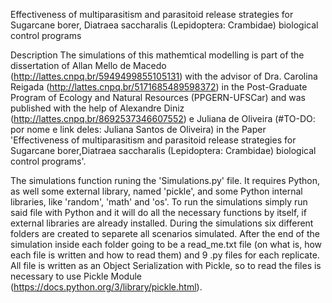 Effectiveness of multiparasitism and parasitoid release strategies for Sugarcane borer, Diatraea saccharalis (Lepidoptera: Crambidae) biological control programs


Description
The simulations of this mathemtical modelling is part of the dissertation of Allan Mello de Macedo (http://lattes.cnpq.br/5949499855105131) with the advisor of Dra. Carolina Reigada (http://lattes.cnpq.br/5171685489598372) in the Post-Graduate Program of Ecology and Natural Resources (PPGERN-UFSCar) and was published with the help of Alexandre Diniz (http://lattes.cnpq.br/8692537346607552) e Juliana de Oliveira (#TO-DO: por nome e link deles: Juliana Santos de Oliveira) in the Paper 'Effectiveness of multiparasitism and parasitoid release strategies for Sugarcane borer,Diatraea saccharalis (Lepidoptera: Crambidae) biological control programs'.

The simulations function runing the 'Simulations.py' file. It requires Python, as well some external library, named 'pickle', and some Python internal libraries, like 'random', 'math' and 'os'. To run the simulations simply run said file with Python and it will do all the necessary functions by itself, if external libraries are already installed.
During the simulations six different folders are created to separete all scenarios simulated.
After the end of the simulation inside each folder going to be a read_me.txt file (on what is, how each file is written and how to read them) and 9 .py files for each replicate.
All file is written as an Object Serialization with Pickle, so to read the files is necessary to use Pickle Module (https://docs.python.org/3/library/pickle.html).